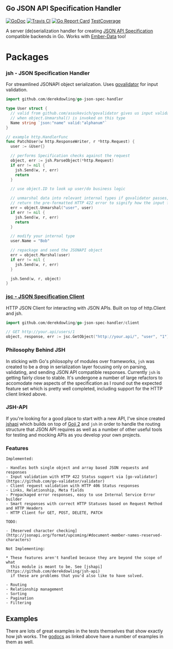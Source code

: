 Go JSON API Specification Handler
---

[![GoDoc](https://img.shields.io/badge/godoc-reference-blue.svg?style=flat-square)](https://godoc.org/github.com/derekdowling/go-json-spec-handler)
[![Travis CI](https://img.shields.io/travis/derekdowling/go-json-spec-handler/master.svg?style=flat-square)](https://travis-ci.org/derekdowling/go-json-spec-handler)
[![Go Report Card](http://goreportcard.com/badge/manyminds/api2go)](http://goreportcard.com/report/derekdowling/go-json-spec-handler)
[TestCoverage](http://gocover.io/github.com/derekdowling/go-json-spec-handler?version=1.5rc1)

A server (de)serialization handler for creating [JSON API Specification](http://jsonapi.org/) 
compatible backends in Go. Works with [Ember-Data](https://github.com/emberjs/data) too!

# Packages

### jsh - JSON Specification Handler

For streamlined JSONAPI object serialization. Uses [govalidator](github.com/asaskevich/govalidator) for input validation.

```go
import github.com/derekdowling/go-json-spec-handler

type User struct {
  // valid from github.com/asaskevich/govalidator gives us input validation
  // when object.Unmarshal() is invoked on this type
  Name string `json:"name" valid:"alphanum"`
}

// example http.HandlerFunc
func PatchUser(w http.ResponseWriter, r *http.Request) {
  user := &User{}

  // performs Specification checks against the request
  object, err := jsh.ParseObject(*http.Request)
  if err != nil {
    jsh.Send(w, r, err)
    return
  }

  // use object.ID to look up user/do business logic

  // unmarshal data into relevant internal types if govalidator passes, otherwise
  // return the pre-formatted HTTP 422 error to signify how the input failed
  err = object.Unmarshal("user", user)
  if err != nil {
    jsh.Send(w, r, err)
    return
  }

  // modify your internal type
  user.Name = "Bob"

  // repackage and send the JSONAPI object
  err = object.Marshal(user)
  if err != nil {
    jsh.Send(w, r, err)
  }

  jsh.Send(w, r, object)
}
```

### [jsc - JSON Specification Client](https://godoc.org/github.com/derekdowling/go-json-spec-handler/client)

HTTP JSON Client for interacting with JSON APIs. Built on top of http.Client
and jsh.

```go
import github.com/derekdowling/go-json-spec-handler/client

// GET http://your.api/users/1
object, response, err := jsc.GetObject("http://your.api/", "user", "1")
```


### Philosophy Behind JSH

In sticking with Go's philosophy of modules over frameworks, `jsh` was created
to be a drop in serialization layer focusing only on parsing, validating, and
sending JSON API compatible responses. Currently `jsh` is getting fairly close
to stable. It's undergone a number of large refactors to accomodate new
aspects of the specification as I round out the expected feature set which is
pretty well completed, including support for the HTTP client linked above.

### JSH-API

If you're looking for a good place to start with a new API, I've since created
[jshapi](https://github.com/derekdowling/jsh-api) which builds on top of [Goji 2](https://goji.io/)
and `jsh` in order to handle the routing structure that JSON API requires as
well as a number of other useful tools for testing and mocking APIs as you
develop your own projects.

### Features 

    Implemented:

    - Handles both single object and array based JSON requests and responses
    - Input validation with HTTP 422 Status support via [go-validator](https://github.com/go-validator/validator)
    - Client request validation with HTTP 406 Status responses
    - Links, Relationship, Meta fields
    - Prepackaged error responses, easy to use Internal Service Error builder
    - Smart responses with correct HTTP Statuses based on Request Method and HTTP Headers
    - HTTP Client for GET, POST, DELETE, PATCH

    TODO:

    - [Reserved character checking](http://jsonapi.org/format/upcoming/#document-member-names-reserved-characters)

    Not Implementing:

    * These features aren't handled because they are beyond the scope of what
      this module is meant to be. See [jshapi](https://github.com/derekdowling/jsh-api)
      if these are problems that you'd also like to have solved.

    - Routing
    - Relationship management
    - Sorting
    - Pagination
    - Filtering

## Examples

There are lots of great examples in the tests themselves that show exactly how jsh works.
The [godocs](https://godoc.org/github.com/derekdowling/go-json-spec-handler) as linked above
have a number of examples in them as well.
